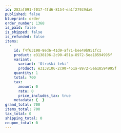 ```yaml
---
id: 282af091-f017-4fd6-8154-ea1f27939da6
published: false
blueprint: order
order_number: 1368
is_paid: false
is_shipped: false
is_refunded: false
items:
  -
    id: f4f63198-8ed6-41d9-af71-bee49b951fc1
    product: e3138106-2c90-451a-8972-5ea18594995f
    variant:
      variant: 'Otroški teki'
      product: e3138106-2c90-451a-8972-5ea18594995f
    quantity: 1
    total: 700
    tax:
      amount: 0
      rate: 0
      price_includes_tax: true
    metadata: {  }
grand_total: 700
items_total: 700
tax_total: 0
shipping_total: 0
coupon_total: 0
---
```


